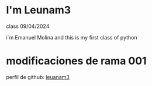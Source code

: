 # I'm Leunam3

class 09/04/2024

i´m Emanuel Molina and this is my first class of python

# modificaciones de rama 001

<!--github-->
perfil de github: [leuanam3](https://github.com/Leuanam3)

